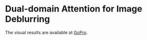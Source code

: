 # Dual-domain Attention for Image Deblurring
The visual results are available at [GoPro](https://drive.google.com/file/d/1Kn6lNbO1EaQ4XKu9jwgQfD3FzYLb5ZVN/view?usp=sharing).
